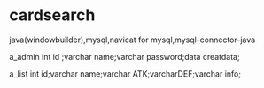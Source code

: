 # cardsearch
java(windowbuilder),mysql,navicat for mysql,mysql-connector-java


a_admin  int id ;varchar name;varchar password;data creatdata;


a_list int id;varchar name;varchar ATK;varcharDEF;varchar info;
